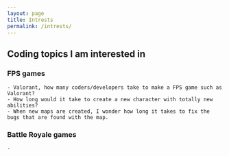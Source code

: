 ```yaml
---
layout: page
title: Intrests
permalink: /intrests/
---
```


## Coding topics I am interested in 

### FPS games
```
- Valorant, how many coders/developers take to make a FPS game such as Valorant?
- How long would it take to create a new character with totally new abilities?
- When new maps are created, I wonder how long it takes to fix the bugs that are found with the map.
```

### Battle Royale games
```
- 
```
<script src="https://utteranc.es/client.js"
        repo="{{ site.github_username }}/{{ site.github_repo | default: site.baseurl | remove: "/" }}"
        issue-term="title"
        theme="github-light"
        crossorigin="anonymous"
        async>
</script>
